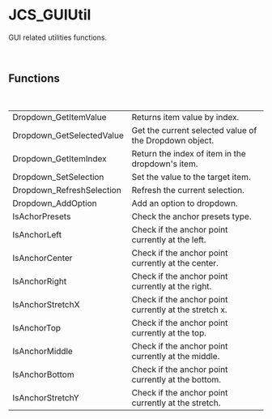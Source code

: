 <div id="content-header">
  <h1>JCS_GUIUtil</h1>
</div>

<p>
  GUI related utilities functions.
</p>

<br/>
<h2>Functions</h2>
<br/>

<table>
  <!-- Dropdown -->
  <tr>
    <td>Dropdown_GetItemValue</td>
    <td>Returns item value by index.</td>
  </tr>
  <tr>
    <td>Dropdown_GetSelectedValue</td>
    <td>Get the current selected value of the Dropdown object.</td>
  </tr>
  <tr>
    <td>Dropdown_GetItemIndex</td>
    <td>Return the index of item in the dropdown's item.</td>
  </tr>
  <tr>
    <td>Dropdown_SetSelection</td>
    <td>Set the value to the target item.</td>
  </tr>
  <tr>
    <td>Dropdown_RefreshSelection</td>
    <td>Refresh the current selection.</td>
  </tr>
  <tr>
    <td>Dropdown_AddOption</td>
    <td>Add an option to dropdown.</td>
  </tr>

  <!-- ANCHOR -->
  <tr>
    <td>IsAchorPresets</td>
    <td>Check the anchor presets type.</td>
  </tr>
  <tr>
    <td>IsAnchorLeft</td>
    <td>Check if the anchor point currently at the left.</td>
  </tr>
  <tr>
    <td>IsAnchorCenter</td>
    <td>Check if the anchor point currently at the center.</td>
  </tr>
  <tr>
    <td>IsAnchorRight</td>
    <td>Check if the anchor point currently at the right.</td>
  </tr>
  <tr>
    <td>IsAnchorStretchX</td>
    <td>Check if the anchor point currently at the stretch x.</td>
  </tr>
  <tr>
    <td>IsAnchorTop</td>
    <td>Check if the anchor point currently at the top.</td>
  </tr>
  <tr>
    <td>IsAnchorMiddle</td>
    <td>Check if the anchor point currently at the middle.</td>
  </tr>
  <tr>
    <td>IsAnchorBottom</td>
    <td>Check if the anchor point currently at the bottom.</td>
  </tr>
  <tr>
    <td>IsAnchorStretchY</td>
    <td>Check if the anchor point currently at the stretch.</td>
  </tr>
</table>
